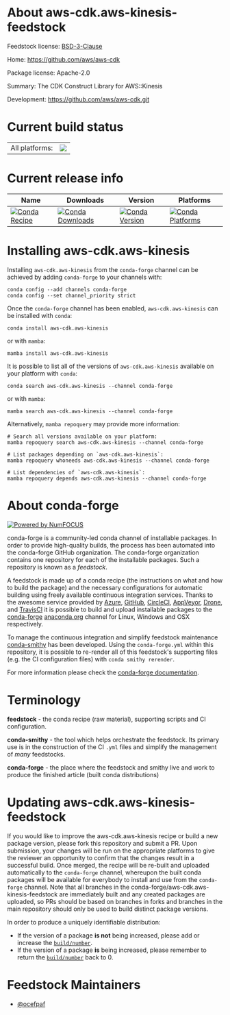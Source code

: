 About aws-cdk.aws-kinesis-feedstock
===================================

Feedstock license: [BSD-3-Clause](https://github.com/conda-forge/aws-cdk.aws-kinesis-feedstock/blob/main/LICENSE.txt)

Home: https://github.com/aws/aws-cdk

Package license: Apache-2.0

Summary: The CDK Construct Library for AWS::Kinesis

Development: https://github.com/aws/aws-cdk.git

Current build status
====================


<table><tr><td>All platforms:</td>
    <td>
      <a href="https://dev.azure.com/conda-forge/feedstock-builds/_build/latest?definitionId=19908&branchName=main">
        <img src="https://dev.azure.com/conda-forge/feedstock-builds/_apis/build/status/aws-cdk.aws-kinesis-feedstock?branchName=main">
      </a>
    </td>
  </tr>
</table>

Current release info
====================

| Name | Downloads | Version | Platforms |
| --- | --- | --- | --- |
| [![Conda Recipe](https://img.shields.io/badge/recipe-aws--cdk.aws--kinesis-green.svg)](https://anaconda.org/conda-forge/aws-cdk.aws-kinesis) | [![Conda Downloads](https://img.shields.io/conda/dn/conda-forge/aws-cdk.aws-kinesis.svg)](https://anaconda.org/conda-forge/aws-cdk.aws-kinesis) | [![Conda Version](https://img.shields.io/conda/vn/conda-forge/aws-cdk.aws-kinesis.svg)](https://anaconda.org/conda-forge/aws-cdk.aws-kinesis) | [![Conda Platforms](https://img.shields.io/conda/pn/conda-forge/aws-cdk.aws-kinesis.svg)](https://anaconda.org/conda-forge/aws-cdk.aws-kinesis) |

Installing aws-cdk.aws-kinesis
==============================

Installing `aws-cdk.aws-kinesis` from the `conda-forge` channel can be achieved by adding `conda-forge` to your channels with:

```
conda config --add channels conda-forge
conda config --set channel_priority strict
```

Once the `conda-forge` channel has been enabled, `aws-cdk.aws-kinesis` can be installed with `conda`:

```
conda install aws-cdk.aws-kinesis
```

or with `mamba`:

```
mamba install aws-cdk.aws-kinesis
```

It is possible to list all of the versions of `aws-cdk.aws-kinesis` available on your platform with `conda`:

```
conda search aws-cdk.aws-kinesis --channel conda-forge
```

or with `mamba`:

```
mamba search aws-cdk.aws-kinesis --channel conda-forge
```

Alternatively, `mamba repoquery` may provide more information:

```
# Search all versions available on your platform:
mamba repoquery search aws-cdk.aws-kinesis --channel conda-forge

# List packages depending on `aws-cdk.aws-kinesis`:
mamba repoquery whoneeds aws-cdk.aws-kinesis --channel conda-forge

# List dependencies of `aws-cdk.aws-kinesis`:
mamba repoquery depends aws-cdk.aws-kinesis --channel conda-forge
```


About conda-forge
=================

[![Powered by
NumFOCUS](https://img.shields.io/badge/powered%20by-NumFOCUS-orange.svg?style=flat&colorA=E1523D&colorB=007D8A)](https://numfocus.org)

conda-forge is a community-led conda channel of installable packages.
In order to provide high-quality builds, the process has been automated into the
conda-forge GitHub organization. The conda-forge organization contains one repository
for each of the installable packages. Such a repository is known as a *feedstock*.

A feedstock is made up of a conda recipe (the instructions on what and how to build
the package) and the necessary configurations for automatic building using freely
available continuous integration services. Thanks to the awesome service provided by
[Azure](https://azure.microsoft.com/en-us/services/devops/), [GitHub](https://github.com/),
[CircleCI](https://circleci.com/), [AppVeyor](https://www.appveyor.com/),
[Drone](https://cloud.drone.io/welcome), and [TravisCI](https://travis-ci.com/)
it is possible to build and upload installable packages to the
[conda-forge](https://anaconda.org/conda-forge) [anaconda.org](https://anaconda.org/)
channel for Linux, Windows and OSX respectively.

To manage the continuous integration and simplify feedstock maintenance
[conda-smithy](https://github.com/conda-forge/conda-smithy) has been developed.
Using the ``conda-forge.yml`` within this repository, it is possible to re-render all of
this feedstock's supporting files (e.g. the CI configuration files) with ``conda smithy rerender``.

For more information please check the [conda-forge documentation](https://conda-forge.org/docs/).

Terminology
===========

**feedstock** - the conda recipe (raw material), supporting scripts and CI configuration.

**conda-smithy** - the tool which helps orchestrate the feedstock.
                   Its primary use is in the construction of the CI ``.yml`` files
                   and simplify the management of *many* feedstocks.

**conda-forge** - the place where the feedstock and smithy live and work to
                  produce the finished article (built conda distributions)


Updating aws-cdk.aws-kinesis-feedstock
======================================

If you would like to improve the aws-cdk.aws-kinesis recipe or build a new
package version, please fork this repository and submit a PR. Upon submission,
your changes will be run on the appropriate platforms to give the reviewer an
opportunity to confirm that the changes result in a successful build. Once
merged, the recipe will be re-built and uploaded automatically to the
`conda-forge` channel, whereupon the built conda packages will be available for
everybody to install and use from the `conda-forge` channel.
Note that all branches in the conda-forge/aws-cdk.aws-kinesis-feedstock are
immediately built and any created packages are uploaded, so PRs should be based
on branches in forks and branches in the main repository should only be used to
build distinct package versions.

In order to produce a uniquely identifiable distribution:
 * If the version of a package **is not** being increased, please add or increase
   the [``build/number``](https://docs.conda.io/projects/conda-build/en/latest/resources/define-metadata.html#build-number-and-string).
 * If the version of a package **is** being increased, please remember to return
   the [``build/number``](https://docs.conda.io/projects/conda-build/en/latest/resources/define-metadata.html#build-number-and-string)
   back to 0.

Feedstock Maintainers
=====================

* [@ocefpaf](https://github.com/ocefpaf/)

